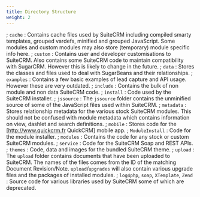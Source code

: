 ```yaml
---
title: Directory Structure
weight: 2
---
```


; <code>cache</code>
:   Contains cache files used by SuiteCRM including compiled smarty
    templates, grouped vardefs, minified and grouped JavaScript. Some
    modules and custom modules may also store (temporary) module
    specific info here. ; <code>custom</code>
:   Contains user and developer customisations to SuiteCRM. Also
    contains some SuiteCRM code to maintain compatibility with SugarCRM.
    However this is likely to change in the future. ; <code>data</code>
:   Stores the classes and files used to deal with SugarBeans and their
    relationships. ; <code>examples</code>
:   Contains a few basic examples of lead capture and API usage. However
    these are very outdated. ; <code>include</code>
:   Contains the bulk of non module and non data SuiteCRM code. ;
    <code>install</code>
:   Code used by the SuiteCRM installer. ; <code>jssource</code>
:   The <code>jssource</code> folder contains the unminified source of
    some of the JavaScript files used within SuiteCRM. ;
    <code>metadata</code>
:   Stores relationship metadata for the various stock SuiteCRM modules.
    This should not be confused with module metadata which contains
    information on view, dashlet and search definitions. ;
    <code>mobile</code>
:   Stores code for the \[http://www.quickcrm.fr QuickCRM\] mobile app.
    ; <code>ModuleInstall</code>
:   Code for the module installer. ; <code>modules</code>
:   Contains the code for any stock or custom SuiteCRM modules. ;
    <code>service</code>
:   Code for the SuiteCRM Soap and REST APIs. ; <code>themes</code>
:   Code, data and images for the bundled SuiteCRM theme. ;
    <code>upload</code>
:   The <code>upload</code> folder contains documents that have been
    uploaded to SuiteCRM. The names of the files comes from the ID of
    the matching Document Revision/Note.
    <code>upload</code>/<code>upgrades</code> will also contain various
    upgrade files and the packages of installed modules. ;
    <code>log4php</code>, <code>soap</code>, <code>XTemplate</code>,
    <code>Zend</code>
:   Source code for various libraries used by SuiteCRM some of which are
    deprecated.

</div>
